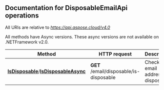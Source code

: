 

## Documentation for DisposableEmailApi operations

All URIs are relative to *https://api.aspose.cloud/v4.0*

All methods have Async versions. These async versions are not available on .NETFramework v2.0.

Method | HTTP request | Description
------------- | ------------- | -------------
[**IsDisposable**](DisposableEmailApi.md#IsDisposable)/[**IsDisposableAsync**](DisposableEmailApi.md#IsDisposableAsync)| **GET** /email/disposable/is-disposable| Check email address is disposable             



